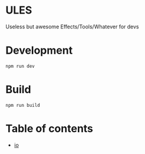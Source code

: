 # ULES

Useless but awesome Effects/Tools/Whatever for devs

# Development

```npm run dev```

# Build

```npm run build```

# Table of contents

* [io](https://github.com/tretapey/ULES/tree/master/src/io)
